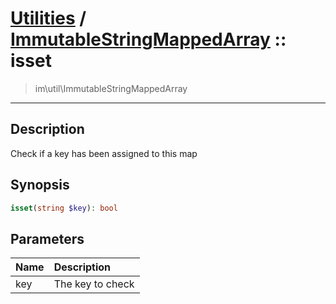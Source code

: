 # [Utilities](util.md) / [ImmutableStringMappedArray](util-ImmutableStringMappedArray.md) :: isset
 > im\util\ImmutableStringMappedArray
____

## Description
Check if a key has been assigned to this map

## Synopsis
```php
isset(string $key): bool
```

## Parameters
| Name | Description |
| :--- | :---------- |
| key | The key to check |

